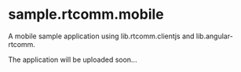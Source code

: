 # sample.rtcomm.mobile
A mobile sample application using lib.rtcomm.clientjs and lib.angular-rtcomm.


The application will be uploaded soon...
